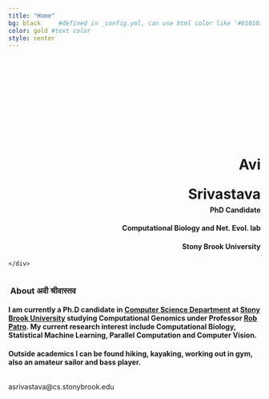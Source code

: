 ```yaml
---
title: "Home"
bg: black     #defined in _config.yml, can use html color like '#010101'
color: gold #text color
style: center
---
```


<div class="container">
<div class="row">
  <div class="column half">
	<div class="round-image"></div>
	<div style="padding-top:160px;">
		<h1 style="text-align:right; padding-right: 0px"><strong>Avi</strong></h1>
		<h1 style="text-align:right; padding-right: 0px; line-height: 0.2;"><strong>Srivastava</strong></h1>
		<h4 style="text-align:right; padding-right: 0px;"> <strong> PhD Candidate </strong> </h4>
		<h4 style="text-align:right"> Computational Biology and Net. Evol. lab</h4>
		<h4 style="text-align:right"> Stony Brook University</h4>
		
	</div>
  </div>
  <div class="column half">
	<div style="text-align: left">
    	<h3 style="text-align:left"><i class="fa fa-leaf text-grey"></i>&nbsp;About अवी श्रीवास्तव</h3>
    	<h4 style="text-align:left">I am currently a Ph.D candidate in <a href="https://www.cs.stonybrook.edu/" target="blank">Computer Science Department</a>
at <a href="http://www.stonybrook.edu/" target="blank">Stony Brook University</a> studying Computational Genomics under Professor <a href="http://www.robpatro.com/redesign/" target="blank">Rob Patro</a>. 
My current research interest include Computational Biology, Statistical Machine Learning, Parallel Computation and Computer Vision. </h4>
		<h4 style="text-align:left"> Outside academics I can be found hiking, kayaking, working out in gym, also an amateur sailor and bass player. </h4>
	</div>
  </div>
</div>
</div>


<style type="text/css">
  span.codedirection { unicode-bidi:bidi-override; direction: rtl; }
</style>

<i class="fa fa-envelope"></i>
<span class="codedirection">
ude.koorbynots.sc@avatsavirsa
</span>


<h3 class="more-icons">
<a href="https://github.com/keyavi"><i class="fa fa-github-square text-grey"></i></a> 
<a href="https://www.linkedin.com/in/avi-srivastava-3a703814"><i class="fa fa-linkedin-square text-grey"></i></a>
<a href="https://twitter.com/k3yavi"><i class="fa fa-twitter-square text-grey"></i></a>
<a href="https://scholar.google.com/citations?user=HhKXdy4AAAAJ&hl=en&oi=ao"><i class="ai ai-google-scholar-square text-grey aria-hidden="true""></i></a>
</h3>
